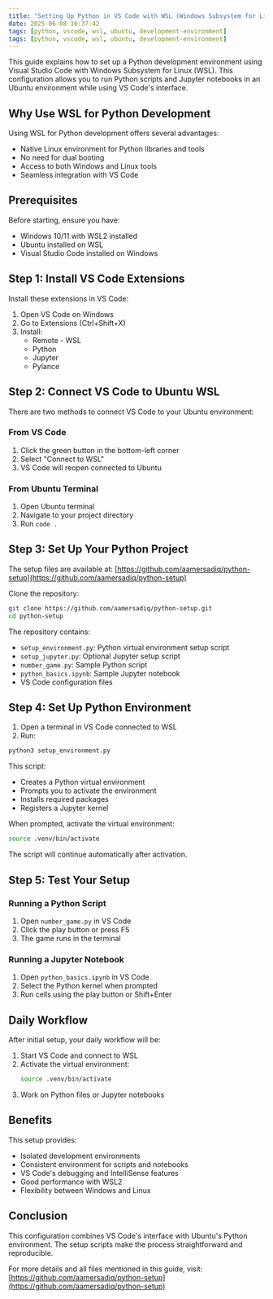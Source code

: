 ```yaml
---
title: "Setting Up Python in VS Code with WSL (Windows Subsystem for Linux)"
date: 2025-06-08 16:37:42
tags: [python, vscode, wsl, ubuntu, development-environment]
tags: [python, vscode, wsl, ubuntu, development-environment]
---
```


This guide explains how to set up a Python development environment using Visual Studio Code with Windows Subsystem for Linux (WSL). This configuration allows you to run Python scripts and Jupyter notebooks in an Ubuntu environment while using VS Code's interface.

## Why Use WSL for Python Development

Using WSL for Python development offers several advantages:

- Native Linux environment for Python libraries and tools
- No need for dual booting
- Access to both Windows and Linux tools
- Seamless integration with VS Code

## Prerequisites

Before starting, ensure you have:

- Windows 10/11 with WSL2 installed
- Ubuntu installed on WSL
- Visual Studio Code installed on Windows

## Step 1: Install VS Code Extensions

Install these extensions in VS Code:

1. Open VS Code on Windows
2. Go to Extensions (Ctrl+Shift+X)
3. Install:
   - Remote - WSL
   - Python
   - Jupyter
   - Pylance

## Step 2: Connect VS Code to Ubuntu WSL

There are two methods to connect VS Code to your Ubuntu environment:

### From VS Code

1. Click the green button in the bottom-left corner
2. Select "Connect to WSL"
3. VS Code will reopen connected to Ubuntu

### From Ubuntu Terminal

1. Open Ubuntu terminal
2. Navigate to your project directory
3. Run `code .`

## Step 3: Set Up Your Python Project

The setup files are available at: [https://github.com/aamersadiq/python-setup](https://github.com/aamersadiq/python-setup)

Clone the repository:

```bash
git clone https://github.com/aamersadiq/python-setup.git
cd python-setup
```

The repository contains:

- `setup_environment.py`: Python virtual environment setup script
- `setup_jupyter.py`: Optional Jupyter setup script
- `number_game.py`: Sample Python script
- `python_basics.ipynb`: Sample Jupyter notebook
- VS Code configuration files

## Step 4: Set Up Python Environment

1. Open a terminal in VS Code connected to WSL
2. Run:

```bash
python3 setup_environment.py
```

This script:

- Creates a Python virtual environment
- Prompts you to activate the environment
- Installs required packages
- Registers a Jupyter kernel

When prompted, activate the virtual environment:

```bash
source .venv/bin/activate
```

The script will continue automatically after activation.

## Step 5: Test Your Setup

### Running a Python Script

1. Open `number_game.py` in VS Code
2. Click the play button or press F5
3. The game runs in the terminal

### Running a Jupyter Notebook

1. Open `python_basics.ipynb` in VS Code
2. Select the Python kernel when prompted
3. Run cells using the play button or Shift+Enter

## Daily Workflow

After initial setup, your daily workflow will be:

1. Start VS Code and connect to WSL
2. Activate the virtual environment:
   ```bash
   source .venv/bin/activate
   ```
3. Work on Python files or Jupyter notebooks

## Benefits

This setup provides:

- Isolated development environments
- Consistent environment for scripts and notebooks
- VS Code's debugging and IntelliSense features
- Good performance with WSL2
- Flexibility between Windows and Linux

## Conclusion

This configuration combines VS Code's interface with Ubuntu's Python environment. The setup scripts make the process straightforward and reproducible.

For more details and all files mentioned in this guide, visit: [https://github.com/aamersadiq/python-setup](https://github.com/aamersadiq/python-setup)


